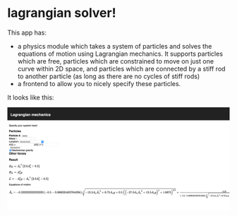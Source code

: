 # lagrangian solver!

This app has:

- a physics module which takes a system of particles and solves the equations of motion using Lagrangian mechanics. It supports particles which are free, particles which are constrained to move on just one curve within 2D space, and particles which are connected by a stiff rod to another particle (as long as there are no cycles of stiff rods)
- a frontend to allow you to nicely specify these particles.

It looks like this:

![./example.png](./example.png)
